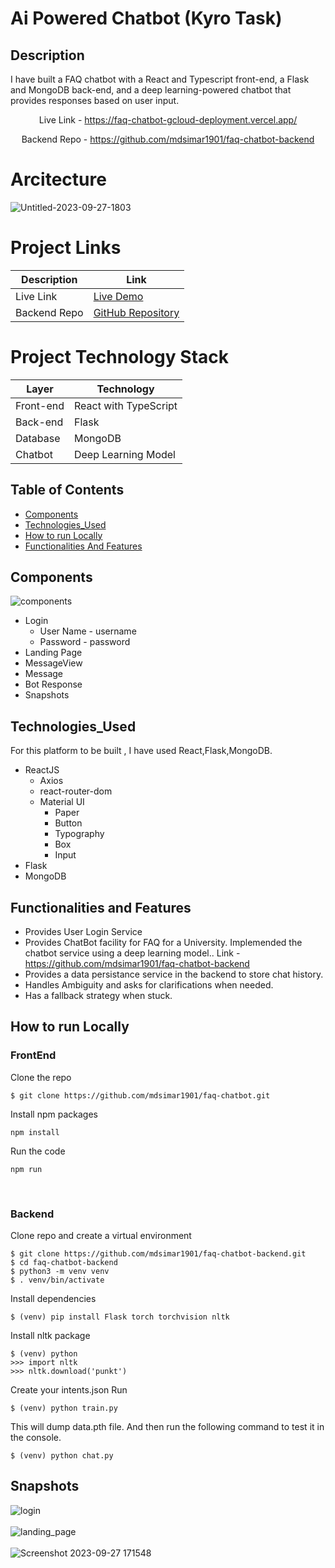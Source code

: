 # Ai Powered Chatbot (Kyro Task)

## Description

I have built a FAQ chatbot with a React and Typescript front-end, a Flask and MongoDB back-end, and a deep learning-powered chatbot that provides responses based on user input.

<center>

Live Link - https://faq-chatbot-gcloud-deployment.vercel.app/

Backend Repo - https://github.com/mdsimar1901/faq-chatbot-backend

</center>

# Arcitecture

![Untitled-2023-09-27-1803](https://github.com/mdsimar1901/faq-chatbot/assets/66200713/818ae721-de99-47b2-b724-96e7ff5083cc)

# Project Links

| Description  | Link                                                                    |
| ------------ | ----------------------------------------------------------------------- |
| Live Link    | [Live Demo](https://faq-chatbot-gcloud-deployment.vercel.app/)          |
| Backend Repo | [GitHub Repository](https://github.com/mdsimar1901/faq-chatbot-backend) |

# Project Technology Stack

| Layer     | Technology            |
| --------- | --------------------- |
| Front-end | React with TypeScript |
| Back-end  | Flask                 |
| Database  | MongoDB               |
| Chatbot   | Deep Learning Model   |

## Table of Contents

- [Components](#components)
- [Technologies_Used](#technologiesused)
- [How to run Locally](#local)
- [Functionalities And Features](#features)

## Components

![components](https://github.com/mdsimar1901/faq-chatbot/assets/66200713/cc44e839-9c56-4223-b48c-4ec5d12abcb0)

- Login
  - User Name - username
  - Password - password
- Landing Page
- MessageView
- Message
- Bot Response
- Snapshots

## Technologies_Used

For this platform to be built , I have used React,Flask,MongoDB.

- ReactJS
  - Axios
  - react-router-dom
  - Material UI
    - Paper
    - Button
    - Typography
    - Box
    - Input
- Flask
- MongoDB

## Functionalities and Features

- Provides User Login Service
- Provides ChatBot facility for FAQ for a University. Implemended the chatbot service using a deep learning model.. Link - https://github.com/mdsimar1901/faq-chatbot-backend
- Provides a data persistance service in the backend to store chat history.
- Handles Ambiguity and asks for clarifications when needed.
- Has a fallback strategy when stuck.

## How to run Locally

### FrontEnd

Clone the repo

```
$ git clone https://github.com/mdsimar1901/faq-chatbot.git
```

Install npm packages

```
npm install
```

Run the code

```
npm run
```

<br />

### Backend

Clone repo and create a virtual environment

```
$ git clone https://github.com/mdsimar1901/faq-chatbot-backend.git
$ cd faq-chatbot-backend
$ python3 -m venv venv
$ . venv/bin/activate
```

Install dependencies

```
$ (venv) pip install Flask torch torchvision nltk
```

Install nltk package

```
$ (venv) python
>>> import nltk
>>> nltk.download('punkt')
```

Create your intents.json
Run

```
$ (venv) python train.py
```

This will dump data.pth file. And then run
the following command to test it in the console.

```
$ (venv) python chat.py
```

## Snapshots

![login](https://github.com/mdsimar1901/faq-chatbot/assets/66200713/ae97102d-63f7-49be-98a9-a0b7211d067a)
<br />
<br />
![landing_page](https://github.com/mdsimar1901/faq-chatbot/assets/66200713/c50520fe-a608-48f0-9840-66d35ff682d3)
<br />
<br/>
![Screenshot 2023-09-27 171548](https://github.com/mdsimar1901/faq-chatbot/assets/66200713/a3d5f019-0d01-41c1-95f3-b949fe39d25e)
<br/>
<br />
